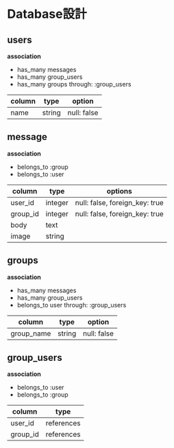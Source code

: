 # Database設計

## users
**association**
- has_many messages
- has_many group_users
- has_many groups through: :group_users

|column               |type   |option  |
|---------------------|-------|------------|
|name                 |string |null: false |

## message
**association**
- belongs_to :group
- belongs_to :user

|column|type|options|
|------|----|-------|
|user_id|integer|null: false, foreign_key: true|
|group_id|integer|null: false, foreign_key: true|
|body|text|
|image|string|


## groups
**association**
- has_many messages
- has_many group_users
- belongs_to user through: :group_users

|column    |type      |option |
|----------|----------|-----------|
|group_name|string    |null: false|

## group_users
**association**
- belongs_to :user
- belongs_to :group

|column  |type      |
|--------|----------|
|user_id |references|
|group_id|references|


